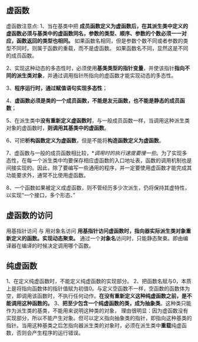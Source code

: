 ## 虚函数

虚函数注意点:
1、当在基类中把 **成员函数定义为虚函数后，在其派生类中定义的虚函数必须与基类中的虚函数同名，参数的类型、顺序、参数的个数必须一一对应，函数返回的类型也相同。**
如果函数名相同，但是参数个数不同或者参数的类型不同时。则属于函数的重载，而不是虚函数。
如果函数名不同，显然这是不同的成员函数。

2、实现这种动态的多态性时，必须使用**基类类型的指针变量**，并使该指针**指向不同的派生类对象**，并通过调用指针所指向的虚函数才能实现动态的多态性。

3、**程序运行时，通过赋值语句实现多态性**；

4、**虚函数必须是类的一个成员函数，不能是友元函数，也不能是静态的成员函数**；

5、在派生类中**没有重新定义虚函数时**，与一般成员函数一样，当调用这种派生类对象的虚函数时，**则调用其基类中的虚函数**。

6、可把**析构函数定义为虚函数**，但是不能将**构造函数定义为虚函数**。

7、虚函数与一般的成员函数相比较，**调用时的执行速度要慢一些*。为了实现多态性，在每一个派生类中均要保存相应虚函数的入口地址表，函数的调用机制也是间接实现的。因此，除了要编写一些通用的程序，并一定要使用虚函数才能完成其功能要求外，通常不比使用虚函数。

8、一个函数如果被定义成虚函数，则不管经历多少次派生，仍将保持其虚特性，以实现“一个接口，多个形态、”


## 虚函数的访问
用基指针访问 与 用对象名访问
**用基指针访问虚函数时，指向器实际派生类对象重新定义的函数。实现动态聚束。**
通过一个**对象名**访问时，只能静态聚束。即由编译器在编译的时候决定调用哪个函数。


## 纯虚函数
1、在定义纯虚函数时，不能定义纯虚函数的实现部分。
2、把函数名赋与0，本质上是将指向函数体的指针值赋为初值0。与定义空函数不一样，空函数的函数体为空，即调用该函数时，不执行任何动作。**在没有重新定义这种纯虚函数之前，是不能调用这种函数的。**
3、**把至少包含一个纯虚函数的类，成为抽象类**。这种类只能作为派生类的基类，不能用来说明这种类的对象，
理由很明显：因为虚函数没有实现部分，所以不能产生对象。但可以定义指向抽象类的指针，即指向这种基类的指针。当用这种基类之后怎指向器派生类的对象时，必须在派生类中**重载**纯虚函数，否则会产生程序的运行错误。
